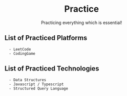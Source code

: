 <h1 align='center' >Practice</h1>

<p align='center' >Practicing everything which is essential!</p>

## List of Practiced Platforms

```
  - LeetCode
  - CodingGame
```

## List of Practiced Technologies

```
  - Data Structures
  - Javascript / Typescript
  - Structured Query Language
```
